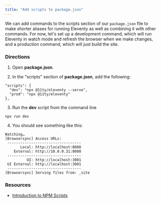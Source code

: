 ```yaml
---
title: "Add scripts to package.json"
---
```


We can add commands to the scripts section of our `package.json` file to make shorter aliases for running Eleventy as well as combining it with other commands. For now, let's set up a development command, which will run Eleventy in watch mode and refresh the browser when we make changes, and a production command, which will just build the site.

### Directions

1. Open **package.json**.

2. In the "scripts" section of **package.json**, add the following:

``` json/1-2
"scripts": {
  "dev": "npx @11ty/eleventy --serve",
  "prod": "npx @11ty/eleventy"
},
```

3. Run the **dev** script from the command line

```text
npx run dev
```
4. You should see something like this:

```text
Watching…
[Browsersync] Access URLs:
 ----------------------------------
       Local: http://localhost:8080
    External: http://10.0.0.31:8080
 ----------------------------------
          UI: http://localhost:3001
 UI External: http://localhost:3001
 ----------------------------------
[Browsersync] Serving files from: _site
```

### Resources

- [Introduction to NPM Scripts](https://www.freecodecamp.org/news/introduction-to-npm-scripts-1dbb2ae01633/)